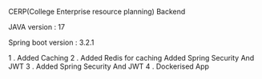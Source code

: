 CERP(College Enterprise resource planning) Backend


JAVA version : 17 


Spring boot version : 3.2.1




1 . Added Caching 
2 . Added Redis for caching
Added Spring Security And JWT
3 . Added Spring Security And JWT
4 . Dockerised App
